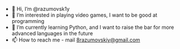 - 👋 Hi, I’m @razumovsk1y
- 👀 I’m interested in playing video games, I want to be good at programming
- 🌱 I’m currently learning Python, and I want to raise the bar for more advanced languages in the future
- 📫 How to reach me - mail 8razumovskiy@gmail.com

